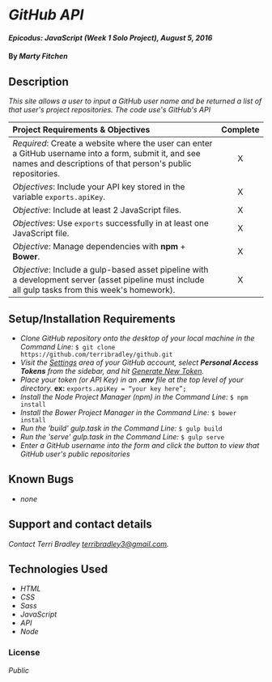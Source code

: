 # _GitHub API_

#### _Epicodus: JavaScript (Week 1 Solo Project), August 5, 2016_

#### By _**Marty Fitchen**_

## Description

_This site allows a user to input a GitHub user name and be returned a list of that user's project repositories. The code use's GitHub's API_

Project Requirements & Objectives  | Complete
:------------- | :-------------: |
*Required*: Create a website where the user can enter a GitHub username into a form, submit it, and see names and descriptions of that person's public repositories. | X
*Objectives*: Include your API key stored in the variable ``exports.apiKey``. | X
*Objective*: Include at least 2 JavaScript files. | X
*Objectives*: Use ``exports`` successfully in at least one JavaScript file. | X
*Objective*: Manage dependencies with **npm** + **Bower**. | X
*Objective*: Include a gulp-based asset pipeline with a development server (asset pipeline must include all gulp tasks from this week's homework). | X

## Setup/Installation Requirements

* _Clone GitHub repository onto the desktop of your local machine in the Command Line:_ ``$ git clone https://github.com/terribradley/github.git``
* _Visit the <a href="https://dl.dropboxusercontent.com/s/l772alr0kewlqeg/githubsettings.png?dl=0">Settings</a> area of your GitHub account, select **Personal Access Tokens** from the sidebar, and hit <a href="https://dl.dropboxusercontent.com/s/qk0qcsy487yg7ci/githubgeneratetoken.png?dl=0">Generate New Token</a>._
* _Place your token (or API Key) in an **.env** file at the top level of your directory._
  **ex:** ``exports.apiKey = “your key here”;``
* _Install the Node Project Manager (npm) in the Command Line:_ ``$ npm install``
* _Install the Bower Project Manager in the Command Line:_ ``$ bower install``
* _Run the 'build' gulp.task in the Command Line:_ ``$ gulp build``
* _Run the 'serve' gulp.task in the Command Line:_ ``$ gulp serve``
* _Enter a GitHub username into the form and click the button to view that GitHub user's public repositories_

## Known Bugs

* _none_

## Support and contact details

_Contact Terri Bradley <a href="mailto:terribradley3@gmail.com">terribradley3@gmail.com</a>._

## Technologies Used

* _HTML_
* _CSS_
* _Sass_
* _JavaScript_
* _API_
* _Node_

### License

*Public*

